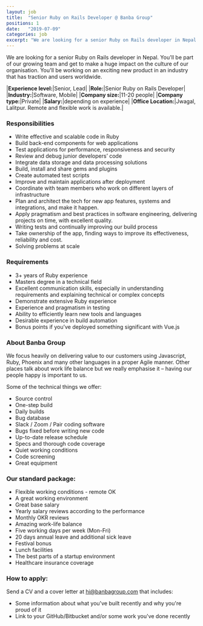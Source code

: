 ```yaml
---
layout: job
title:  "Senior Ruby on Rails Developer @ Banba Group"
positions: 1
date:   "2019-07-09"
categories: job
excerpt: "We are looking for a senior Ruby on Rails developer in Nepal.  You'll be part of our growing team and get to make a huge impact on the culture of our organisation.  You'll be working on an exciting new product in an industry that has traction and users worldwide."
---
```

We are looking for a senior Ruby on Rails developer in Nepal.  You'll be part of our growing team and get to make a huge impact on the culture of our organisation.  You'll be working on an exciting new product in an industry that has traction and users worldwide.

|**Experience level:**|Senior, Lead|
|**Role:**|Senior Ruby on Rails Developer|
|**Industry:**|Software, Mobile|
|**Company size:**|11-20 people|
|**Company type:**|Private|
|**Salary:**|depending on experience|
|**Office Location:**|Jwagal, Lalitpur. Remote and flexible work is available.|


### Responsibilities

* Write effective and scalable code in Ruby
* Build back-end components for web applications
* Test applications for performance, responsiveness and security
* Review and debug junior developers’ code
* Integrate data storage and data processing solutions
* Build, install and share gems and plugins
* Create automated test scripts
* Improve and maintain applications after deployment
* Coordinate with team members who work on different layers of infrastructure
* Plan and architect the tech for new app features, systems and integrations, and make it happen.
* Apply pragmatism and best practices in software engineering, delivering projects on time, with excellent quality.
* Writing tests and continually improving our build process
* Take ownership of the app, finding ways to improve its effectiveness, reliability and cost.
* Solving problems at scale

### Requirements
* 3+ years of Ruby experience
* Masters degree in a technical field
* Excellent communication skills, especially in understanding requirements and explaining technical or complex concepts
* Demonstrate extensive Ruby experience
* Experience and pragmatism in testing
* Ability to efficiently learn new tools and languages
* Desirable experience in build automation
* Bonus points if you’ve deployed something significant with Vue.js


### About Banba Group
We focus heavily on delivering value to our customers using Javascript, Ruby, Phoenix and many other languages in a proper Agile manner.  Other places talk about work life balance but we really emphasise it – having our people happy is important to us.

Some of the technical things we offer:
* Source control
* One-step build
* Daily builds
* Bug database
* Slack / Zoom / Pair coding software
* Bugs fixed before writing new code
* Up-to-date release schedule
* Specs and thorough code coverage
* Quiet working conditions
* Code screening
* Great equipment

### Our standard package:
* Flexible working conditions - remote OK
* A great working environment 
* Great base salary
* Yearly salary reviews according to the performance
* Monthly OKR reviews
* Amazing work-life balance
* Five working days per week (Mon-Fri)
* 20 days annual leave and additional sick leave
* Festival bonus
* Lunch facilities
* The best parts of a startup environment
* Healthcare insurance coverage

### How to apply: 

Send a CV and a cover letter at hi@banbagroup.com that includes:
* Some information about what you've built recently and why you're proud of it
* Link to your GitHub/Bitbucket and/or some work you've done recently
